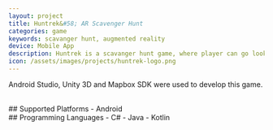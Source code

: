 ```yaml
---
layout: project
title: Huntrek&#58; AR Scavenger Hunt
categories: game
keywords: scavanger hunt, augmented reality
device: Mobile App
description: Huntrek is a scavanger hunt game, where player can go looking for treasure chests out in the real world.
icon: /assets/images/projects/huntrek-logo.png
---
```


Android Studio, Unity 3D and Mapbox SDK were used to develop this game.

<br>
## Supported Platforms
- Android

<br>
## Programming Languages
- C#
- Java
- Kotlin

